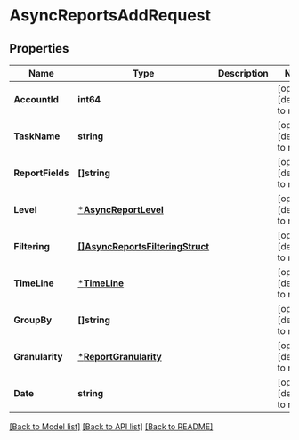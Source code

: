 # AsyncReportsAddRequest

## Properties
Name | Type | Description | Notes
------------ | ------------- | ------------- | -------------
**AccountId** | **int64** |  | [optional] [default to null]
**TaskName** | **string** |  | [optional] [default to null]
**ReportFields** | **[]string** |  | [optional] [default to null]
**Level** | [***AsyncReportLevel**](AsyncReportLevel.md) |  | [optional] [default to null]
**Filtering** | [**[]AsyncReportsFilteringStruct**](async_reports_filtering_struct.md) |  | [optional] [default to null]
**TimeLine** | [***TimeLine**](TimeLine.md) |  | [optional] [default to null]
**GroupBy** | **[]string** |  | [optional] [default to null]
**Granularity** | [***ReportGranularity**](ReportGranularity.md) |  | [optional] [default to null]
**Date** | **string** |  | [optional] [default to null]

[[Back to Model list]](../README.md#documentation-for-models) [[Back to API list]](../README.md#documentation-for-api-endpoints) [[Back to README]](../README.md)


